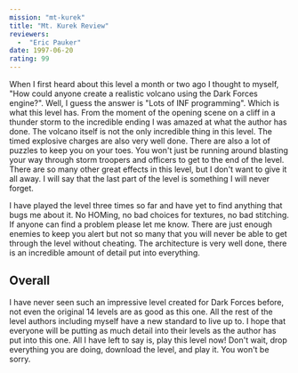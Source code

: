 ```yaml
---
mission: "mt-kurek"
title: "Mt. Kurek Review"
reviewers: 
  -  "Eric Pauker"
date: 1997-06-20
rating: 99
---
```


When I first heard about this level a month or two ago I thought to myself, "How could anyone create a realistic volcano using the Dark Forces engine?". Well, I guess the answer is "Lots of INF programming". Which is what this level has.
From the moment of the opening scene on a cliff in a thunder storm to the incredible ending I was amazed at what the author has done. The volcano itself is not the only incredible thing in this level. The timed explosive charges are also very well done. There are also a lot of puzzles to keep you on your toes. You won't just be running around blasting your way through storm troopers and officers to get to the end of the level. There are so many other great effects in this level, but I don't want to give it all away. I will say that the last part of the level is something I will never forget.

I have played the level three times so far and have yet to find anything that bugs me about it. No HOMing, no bad choices for textures, no bad stitching. If anyone can find a problem please let me know. There are just enough enemies to keep you alert but not so many that you will never be able to get through the level without cheating. The architecture is very well done, there is an incredible amount of detail put into everything.

## Overall

I have never seen such an impressive level created for Dark Forces before, not even the original 14 levels are as good as this one. All the rest of the level authors including myself have a new standard to live up to. I hope that everyone will be putting as much detail into their levels as the author has put into this one. All I have left to say is, play this level now! Don't wait, drop everything you are doing, download the level, and play it. You won't be sorry.
